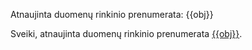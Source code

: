 Atnaujinta duomenų rinkinio prenumerata: {{obj}}

Sveiki, atnaujinta duomenų rinkinio prenumerata [{{obj}}]({{link}}).

